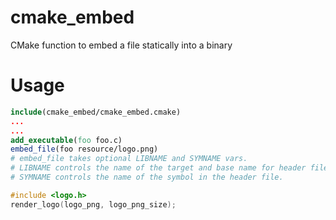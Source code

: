 # cmake_embed
CMake function to embed a file statically into a binary

# Usage
```cmake
include(cmake_embed/cmake_embed.cmake)
...
...
add_executable(foo foo.c)
embed_file(foo resource/logo.png)
# embed_file takes optional LIBNAME and SYMNAME vars.
# LIBNAME controls the name of the target and base name for header file.
# SYMNAME controls the name of the symbol in the header file.
```

```c
#include <logo.h>
render_logo(logo_png, logo_png_size);
```
